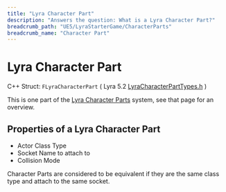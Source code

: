 ```yaml
---
title: "Lyra Character Part"
description: "Answers the question: What is a Lyra Character Part?"
breadcrumb_path: "UE5/LyraStarterGame/CharacterParts"
breadcrumb_name: "Character Part"
---
```


# Lyra Character Part

C++ Struct: `FLyraCharacterPart`
( Lyra 5.2
[LyraCharacterPartTypes.h](https://github.com/EpicGames/UnrealEngine/blob/5.2/Samples/Games/Lyra/Source/LyraGame/Cosmetics/LyraCharacterPartTypes.h)
)

This is one part of the [Lyra Character Parts](/UE5/LyraStarterGame/CharacterParts/) system,
see that page for an overview.


## Properties of a Lyra Character Part

- Actor Class Type
- Socket Name to attach to
- Collision Mode

Character Parts are considered to be equivalent if they are the same class type and attach
to the same socket.
